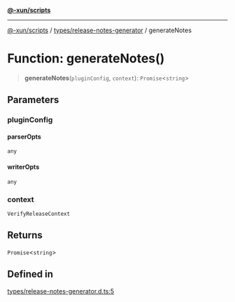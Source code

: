 [**@-xun/scripts**](../../../README.md)

***

[@-xun/scripts](../../../README.md) / [types/release-notes-generator](../README.md) / generateNotes

# Function: generateNotes()

> **generateNotes**(`pluginConfig`, `context`): `Promise`\<`string`\>

## Parameters

### pluginConfig

#### parserOpts

`any`

#### writerOpts

`any`

### context

`VerifyReleaseContext`

## Returns

`Promise`\<`string`\>

## Defined in

[types/release-notes-generator.d.ts:5](https://github.com/Xunnamius/xscripts/blob/f7b55e778c8646134a23d934fd2791d564a72b57/types/release-notes-generator.d.ts#L5)
